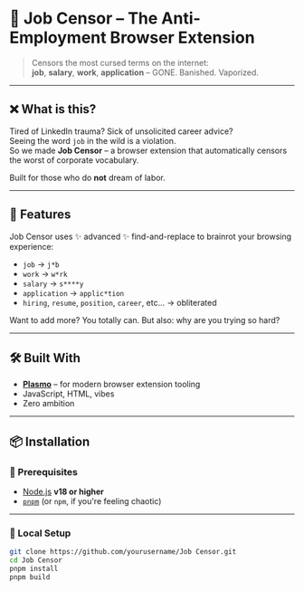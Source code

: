 # 🧠 Job Censor – The Anti-Employment Browser Extension

> Censors the most cursed terms on the internet:  
> **job**, **salary**, **work**, **application** – GONE. Banished. Vaporized.

---

## ❌ What is this?

Tired of LinkedIn trauma? Sick of unsolicited career advice?  
Seeing the word `job` in the wild is a violation.  
So we made **Job Censor** – a browser extension that automatically censors the worst of corporate vocabulary.

Built for those who do **not** dream of labor.

---

## 🧠 Features

Job Censor uses ✨ advanced ✨ find-and-replace to brainrot your browsing experience:

- `job` → `j*b`
- `work` → `w*rk`
- `salary` → `s****y`
- `application` → `applic*tion`
- `hiring`, `resume`, `position`, `career`, etc... → obliterated

Want to add more? You totally can. But also: why are you trying so hard?

---

## 🛠️ Built With

- [**Plasmo**](https://docs.plasmo.com/) – for modern browser extension tooling
- JavaScript, HTML, vibes
- Zero ambition

---

## 📦 Installation

### 🔧 Prerequisites

- [Node.js](https://nodejs.org/) **v18 or higher**
- [`pnpm`](https://pnpm.io) (or `npm`, if you're feeling chaotic)

---

### 🧪 Local Setup

```bash
git clone https://github.com/yourusername/Job Censor.git
cd Job Censor
pnpm install
pnpm build
